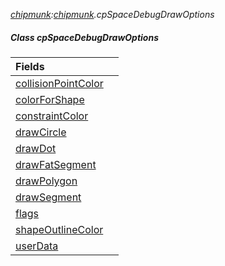 _[chipmunk](../../modules/chipmunk/chipmunk-module.md):[chipmunk](../../modules/chipmunk/chipmunk-module.md).cpSpaceDebugDrawOptions_
##### Class cpSpaceDebugDrawOptions

| Fields | |
|:---|:---|
| [collisionPointColor](chipmunk-cpspacedebugdrawoptions-collisionpointcolor.md) |  |
| [colorForShape](chipmunk-cpspacedebugdrawoptions-colorforshape.md) |  |
| [constraintColor](chipmunk-cpspacedebugdrawoptions-constraintcolor.md) |  |
| [drawCircle](chipmunk-cpspacedebugdrawoptions-drawcircle.md) |  |
| [drawDot](chipmunk-cpspacedebugdrawoptions-drawdot.md) |  |
| [drawFatSegment](chipmunk-cpspacedebugdrawoptions-drawfatsegment.md) |  |
| [drawPolygon](chipmunk-cpspacedebugdrawoptions-drawpolygon.md) |  |
| [drawSegment](chipmunk-cpspacedebugdrawoptions-drawsegment.md) |  |
| [flags](chipmunk-cpspacedebugdrawoptions-flags.md) |  |
| [shapeOutlineColor](chipmunk-cpspacedebugdrawoptions-shapeoutlinecolor.md) |  |
| [userData](chipmunk-cpspacedebugdrawoptions-userdata.md) |  |
